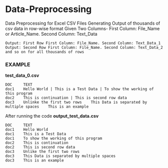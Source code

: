 # Data-Preprocessing

Data Preprocessing for Excel CSV Files
Generating Output of thousands of csv data in row-wise format
Given Two Columns- First Column: File_Name or Article_Name. Second Column: Text_Data
```
Output: First Row First Column: File_Name. Second Column: Text_Data_1
Output: Second Row First Column: File_Name. Second Column: Text_Data_2 and so on for all thousands of rows
```

### EXAMPLE
**test_data_0.csv**
```
DOC     TEXT
doc1    Hello World | This is a Test Data | To show the working of this program
doc2    This is continuation | This is second row data
doc3    Unlinke the first two rows    This Data is separated by multiple spaces    This is an example
```
After running the code
**output_test_data.csv**
```
DOC     TEXT
doc1    Hello World
doc1    This is a Test Data
doc1    To show the working of this program
doc2    This is continuation
doc2    This is second row data
doc3    Unlike the first two rows
doc3    This Data is separated by multiple spaces
doc3    This is an example
```
